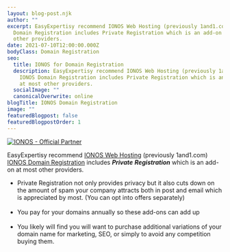 ```yaml
---
layout: blog-post.njk
author: ""
excerpt: EasyExpertisy recommend IONOS Web Hosting (previously 1and1.com) IONOS
  Domain Registration includes Private Registration which is an add-on at most
  other providers.
date: 2021-07-10T12:00:00.000Z
bodyClass: Domain Registration
seo:
  title: IONOS for Domain Registration
  description: EasyExpertisy recommend IONOS Web Hosting (previously 1and1.com)
    IONOS Domain Registration includes Private Registration which is an add-on
    at most other providers.
  socialImage: ""
  canonicalOverwrite: online
blogTitle: IONOS Domain Registration
image: ""
featuredBlogpost: false
featuredBlogpostOrder: 1
---
```

<a href="https://partnernetwork.ionos.com/partner/xander.addison?origin=PartnerBadge" rel="nofollow">
<img src="https://images-2.partnerportal.ionos.com/items/ac543e6a-e7a4-4b62-b295-28ffc0e3c109/profiles/c5afba63-d795-4d56-a360-8f6ea684ad0d/badges/normal_blue" alt="IONOS - Official Partner">
</a>

EasyExpertisy recommend [IONOS Web Hosting](http://aklam.io/5as3aw) (previously 1and1.com) [IONOS Domain Registration](http://aklam.io/5as3aw) includes ***Private*** ***Registration*** which is an add-on at most other providers.

 </div>

* Private Registration not only provides privacy but it also cuts down on the amount of spam your company attracts both in post and email which is appreciated by most. (You can opt into offers separately)<BR><BR>
* You pay for your domains annually so these add-ons can add up<BR><BR>
* You likely will find you will want to purchase additional variations of your domain name for marketing, SEO, or simply to avoid any competition buying them.</div>